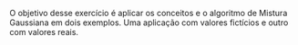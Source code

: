O objetivo desse exercício é aplicar os conceitos e o algoritmo de Mistura Gaussiana em dois exemplos. Uma aplicação com valores fictícios e outro com valores reais.